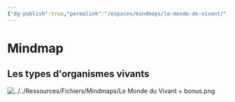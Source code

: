 ```yaml
---
{"dg-publish":true,"permalink":"/espaces/mindmaps/le-monde-de-vivant/","tags":["mindmaps"],"noteIcon":"2"}
---
```



# Mindmap
## Les types d'organismes vivants
![../../Ressources/Fichiers/Mindmaps/Le Monde du Vivant + bonus.png](/img/user/Ressources/Fichiers/Mindmaps/Le%20Monde%20du%20Vivant%20+%20bonus.png)